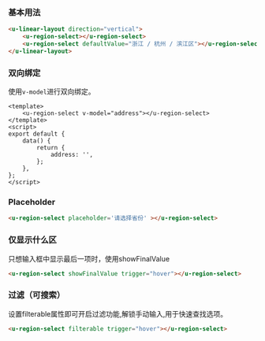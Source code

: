 ### 基本用法

``` html
<u-linear-layout direction="vertical">
    <u-region-select></u-region-select>
    <u-region-select defaultValue="浙江 / 杭州 / 滨江区"></u-region-select>
</u-linear-layout>
```

### 双向绑定

使用`v-model`进行双向绑定。

```vue
<template>
    <u-region-select v-model="address"></u-region-select>
</template>
<script>
export default {
    data() {
        return {
            address: '',
        };
    },
};
</script>
```

### Placeholder

``` html
<u-region-select placeholder='请选择省份' ></u-region-select>
```


### 仅显示什么区

只想输入框中显示最后一项时，使用showFinalValue

``` html
<u-region-select showFinalValue trigger="hover"></u-region-select>
```

### 过滤（可搜索）

设置filterable属性即可开启过滤功能,解锁手动输入,用于快速查找选项。

``` html
<u-region-select filterable trigger="hover"></u-region-select>
```
